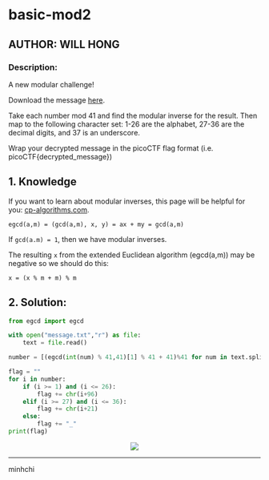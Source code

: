 # basic-mod2
## AUTHOR: WILL HONG

### Description:
A new modular challenge!

Download the message [here](https://artifacts.picoctf.net/c/179/message.txt).

Take each number mod 41 and find the modular inverse for the result. Then map to the following character set: 1-26 are the alphabet, 27-36 are the decimal digits, and 37 is an underscore.

Wrap your decrypted message in the picoCTF flag format (i.e. picoCTF{decrypted_message})

## 1. Knowledge
If you want to learn about modular inverses, this page will be helpful for you: [cp-algorithms.com](https://cp-algorithms.com/algebra/module-inverse.html).

```
egcd(a,m) = (gcd(a,m), x, y) = ax + my = gcd(a,m)
```
If ```gcd(a.m) = 1```, then we have modular inverses.

The resulting ```x``` from the extended Euclidean algorithm (egcd(a,m)) may be negative so we should do this:
```
x = (x % m + m) % m
```
## 2. Solution:
```py
from egcd import egcd

with open("message.txt","r") as file:
    text = file.read()

number = [(egcd(int(num) % 41,41)[1] % 41 + 41)%41 for num in text.split(" ")[:-1]]

flag = ""
for i in number:
    if (i >= 1) and (i <= 26):
        flag += chr(i+96)
    elif (i >= 27) and (i <= 36):
        flag += chr(i+21)
    else:
        flag += "_"
print(flag)
```

<p align="center">
  <img src="https://media.giphy.com/media/l3q2K5jinAlChoCLS/giphy.gif" />
</p>

---

minhchi
